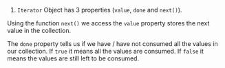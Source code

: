 1. `Iterator` Object has 3 properties (`value`, `done` and `next()`).

Using the function `next()` we access the `value` property stores the next value in the collection.

The `done` property tells us if we have / have not consumed all the values in our collection.
If `true` it means all the values are consumed.
If `false` it means the values are still left to be consumed.

